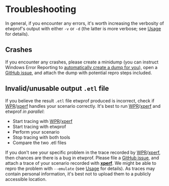 Troubleshooting
==========

In general, if you encounter any errors, it's worth increasing the verbosity of etwprof's output with either `-v` or `-d` (the latter is more verbose; see [Usage](./Usage.md) for details).

Crashes
----------

If you encounter any crashes, please create a minidump (you can instruct Windows Error Reporting to [automatically create a dump for you](https://msdn.microsoft.com/en-us/library/windows/desktop/bb787181(v=vs.85).aspx)), open a [GitHub issue](https://github.com/Donpedro13/etwprof/issues), and attach the dump with potential repro steps included.

Invalid/unusable output `.etl` file
----------

If you believe the result `.etl` file etwprof produced is incorrect, check if [WPR](https://docs.microsoft.com/en-us/windows-hardware/test/wpt/windows-performance-recorder)/[xperf](https://docs.microsoft.com/en-us/previous-versions/windows/it-pro/windows-8.1-and-8/hh162920(v=win.10)) handles your scenario correctly. It's best to run [WPR](https://docs.microsoft.com/en-us/windows-hardware/test/wpt/windows-performance-recorder)/[xperf](https://docs.microsoft.com/en-us/previous-versions/windows/it-pro/windows-8.1-and-8/hh162920(v=win.10)) and etwprof *in parallel*:
* Start tracing with [WPR](https://docs.microsoft.com/en-us/windows-hardware/test/wpt/windows-performance-recorder)/[xperf](https://docs.microsoft.com/en-us/previous-versions/windows/it-pro/windows-8.1-and-8/hh162920(v=win.10))
* Start tracing with etwprof
* Perform your scenario
* Stop tracing with both tools
* Compare the two .etl files

If you don't see your specific problem in the trace recorded by [WPR](https://docs.microsoft.com/en-us/windows-hardware/test/wpt/windows-performance-recorder)/[xperf](https://docs.microsoft.com/en-us/previous-versions/windows/it-pro/windows-8.1-and-8/hh162920(v=win.10)), then chances are there is a bug in etwprof. Please file a [GitHub issue](https://github.com/Donpedro13/etwprof/issues), and attach a trace of your scenario recorded with **[xperf](https://docs.microsoft.com/en-us/previous-versions/windows/it-pro/windows-8.1-and-8/hh162920(v=win.10))**. We might be able to repro the problem with `--emulate` (see [Usage](./Usage.md) for details). As traces may contain personal information, it's best not to upload them to a publicly accessible location.